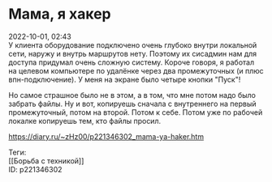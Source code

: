 Мама, я хакер
==============

   
 2022-10-01, 02:43   
  У клиента оборудование подключено очень глубоко внутри локальной сети, наружу и внутрь маршрутов нету. Поэтому их сисадмин нам для доступа придумал очень сложную систему. Короче говоря, я работал на целевом компьютере по удалёнке через два промежуточных (и плюс впн-подключение). У меня на экране было четыре кнопки "Пуск"!   
   
 Но самое страшное было не в этом, а в том, что мне потом надо было забрать файлы. Ну и вот, копируешь сначала с внутреннего на первый промежуточный, потом на второй. Потом к себе. Потом уже по рабочей локалке копируешь тем, кто файлы просил.   
    
 <https://diary.ru/~zHz00/p221346302_mama-ya-haker.htm>   
   
 Теги:   
 [[Борьба с техникой]]   
 ID: p221346302